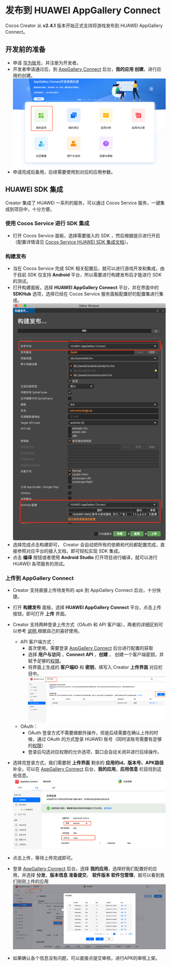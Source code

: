 # 发布到 HUAWEI AppGallery Connect
Cocos Creator 从 **v2.4.1** 版本开始正式支持将游戏发布到 HUAWEI AppGallery Connect。
## 开发前的准备
- 申请 [华为账号](https://id1.cloud.huawei.com/CAS/portal/loginAuth.html)，并注册为开发者。
- 开发者申请通过后，到 [AppGallery Connect](https://developer.huawei.com/consumer/cn/service/josp/agc/index.html) 后台，**我的应用 创建**，进行应用的创建。
![](./publish-agc/create-app.png)
- 申请完成后备用，后续需要使用到对应的应用参数。

## HUAWEI SDK 集成
Creator 集成了 HUAWEI 一系列的服务，可以通过 Cocos Service 服务，一键集成到项目中，十分方便。
### 使用 Cocos Service 进行 SDK 集成
- 打开 Cocos Service 面板，选择需要接入的 SDK ，然后根据提示进行开启（配置详情请见 [Cocos Service HUAWEI SDK 集成文档]()）。
### 构建发布
- 当在 Cocos Service 完成 SDK 相关配置后，就可以进行游戏开发和集成，由于目前 SDK 仅支持 **Android** 平台，所以需要进行构建发布后才能进行 SDK 的测试。
- 打开构建面板，选择 **HUAWEI AppGallery Connect** 平台，并在界面中的 **SDKHub** 选项，选择已经在 Cocos Service 服务面板配置好的配置集进行集成。
![](./publish-agc/agc-builder.png)
- 选择完成点击构建即可， Creator 会自动把所有的依赖和代码都配置完成，直接参照对应平台的接入文档，即可轻松实现 SDK 集成。
- 点击 **编译** 按钮或者使用 **Android Studio** 打开项目进行编译，就可以进行 HUAWEI 各项服务的测试。
### 上传到 AppGallery Connect
- Creator 支持直接上传待发布的 apk 到 AppGallery Connect 后台，十分快捷。
- 打开 **构建发布** 面板，选择 **HUAWEI AppGallery Connect** 平台，点击上传按钮，即可打开 **上传** 界面。
- Creator 支持两种登录上传方式（OAuth 和 API 客户端），两者的详细区别可以参考 [说明](https://developer.huawei.com/consumer/cn/doc/development/AppGallery-connect-Guides/agcapi-getstarted),根据自己的喜好使用。
    - API 客户端方式：
        - 首次使用，需要登录 [AppGallery Connect](https://developer.huawei.com/consumer/cn/service/josp/agc/index.html) 后台进行配置的获取
        - 选择 **用户与访问** ，**Connect API** ，**创建** ， 创建一个客户端密钥，并赋予足够的[权限](https://developer.huawei.com/consumer/cn/doc/distribution/app/agc-team_account_mgt#appendix)。
        - 将界面上生成的 **客户端ID** 和 **密钥**，填写入 Creator **上传界面**  对应栏目中。
        ![](./publish-agc/agc-connect-api.png)
    - OAuth：
        - OAuth 登录方式不需要做额外操作，但是后续需要在确认上传的时候，通过 OAuth 的方式登录 HUAWEI 账号（同时该账号需要有足够的[权限](https://developer.huawei.com/consumer/cn/doc/distribution/app/agc-team_account_mgt#appendix)）
        - 登录后勾选对应权限的允许选项，窗口会自动关闭并进行后续操作。
- 选择完登录方式，我们需要把 **上传界面** 剩余的 **应用的id、版本号、APK路径** 补全，可以在 [AppGallery Connect](https://developer.huawei.com/consumer/cn/service/josp/agc/index.html) 后台，**我的应用**，**应用信息** 栏目找到这些信息。
![](./publish-agc/agc-appid.png)

- 点击上传，等待上传完成即可。
- 登录 [AppGallery Connect](https://developer.huawei.com/consumer/cn/service/josp/agc/index.html) 后台，选择 **我的应用**，选择好我们配置好的应用，并选择 **分发**，**版本信息 准备提交**， **软件版本 软件包管理**，就可以看到我们刚刚上传的应用
![](./publish-agc/apk-list.png)
- 如果确认各个信息没有问题，可以直接点提交审核，进行APK的审核上架。
